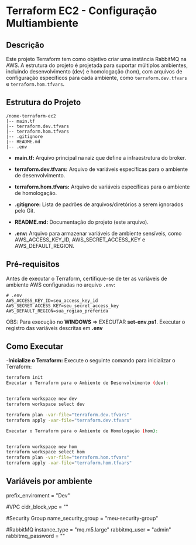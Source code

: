 # Terraform EC2 - Configuração Multiambiente

## Descrição

Este projeto Terraform tem como objetivo criar uma instância RabbitMQ na AWS. A estrutura do projeto é projetada para suportar múltiplos ambientes, incluindo desenvolvimento (dev) e homologação (hom), com arquivos de configuração específicos para cada ambiente, como `terraform.dev.tfvars` e `terraform.hom.tfvars`.

## Estrutura do Projeto

```
/nome-terraform-ec2
|-- main.tf
|-- terraform.dev.tfvars
|-- terraform.hom.tfvars
|-- .gitignore
|-- README.md
|-- .env
```

- **main.tf:** Arquivo principal na raiz que define a infraestrutura do broker.

- **terraform.dev.tfvars:** Arquivo de variáveis específicas para o ambiente de desenvolvimento.

- **terraform.hom.tfvars:** Arquivo de variáveis específicas para o ambiente de homologação.

- **.gitignore:** Lista de padrões de arquivos/diretórios a serem ignorados pelo Git.

- **README.md:** Documentação do projeto (este arquivo).

- **.env:** Arquivo para armazenar variáveis de ambiente sensíveis, como AWS_ACCESS_KEY_ID, AWS_SECRET_ACCESS_KEY e AWS_DEFAULT_REGION.

## Pré-requisitos

Antes de executar o Terraform, certifique-se de ter as variáveis de ambiente AWS configuradas no arquivo `.env`:

```env
# .env
AWS_ACCESS_KEY_ID=seu_access_key_id
AWS_SECRET_ACCESS_KEY=seu_secret_access_key
AWS_DEFAULT_REGION=sua_regiao_preferida
```

OBS: Para execução no **WINDOWS** => EXECUTAR **set-env.ps1**. Executar o registro das variáveis descritas em **.env**

## Como Executar

-**Inicialize o Terraform:**
Execute o seguinte comando para inicializar o Terraform:

```bash
terraform init
Executar o Terraform para o Ambiente de Desenvolvimento (dev):


terraform workspace new dev
terraform workspace select dev

terraform plan -var-file="terraform.dev.tfvars"
terraform apply -var-file="terraform.dev.tfvars"

Executar o Terraform para o Ambiente de Homologação (hom):


terraform workspace new hom
terraform workspace select hom
terraform plan -var-file="terraform.hom.tfvars"
terraform apply -var-file="terraform.hom.tfvars"
```


## Variáveis por ambiente
    
prefix_enviroment = "Dev"

#VPC
cidr_block_vpc = ""

#Security Group
name_security_group = "meu-security-group"

#RabbitMQ
instance_type     = "mq.m5.large"
rabbitmq_user     = "admin"
rabbitmq_password = ""
